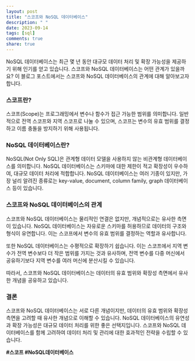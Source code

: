 ```yaml
---
layout: post
title: "스코프와 NoSQL 데이터베이스"
description: " "
date: 2023-09-14
tags: [sql]
comments: true
share: true
---
```


NoSQL 데이터베이스는 최근 몇 년 동안 대규모 데이터 처리 및 확장 가능성을 제공하기 위해 인기를 얻고 있습니다. 스코프와 NoSQL 데이터베이스는 어떤 관계가 있을까요? 이 블로그 포스트에서는 스코프와 NoSQL 데이터베이스의 관계에 대해 알아보고자 합니다.

### 스코프란?

스코프(Scope)는 프로그래밍에서 변수나 함수가 접근 가능한 범위를 의미합니다. 일반적으로 전역 스코프와 지역 스코프로 나눌 수 있으며, 스코프는 변수의 유효 범위를 결정하고 이름 충돌을 방지하기 위해 사용됩니다.

### NoSQL 데이터베이스란?

NoSQL(Not Only SQL)은 관계형 데이터 모델을 사용하지 않는 비관계형 데이터베이스를 의미합니다. NoSQL 데이터베이스는 스키마에 대한 제한이 적고 확장성이 우수하여, 대규모 데이터 처리에 적합합니다. NoSQL 데이터베이스는 여러 기종이 있지만, 가장 널리 알려진 종류로는 key-value, document, column family, graph 데이터베이스 등이 있습니다.

### 스코프와 NoSQL 데이터베이스의 관계

스코프와 NoSQL 데이터베이스는 물리적인 연결은 없지만, 개념적으로는 유사한 측면이 있습니다. NoSQL 데이터베이스는 자유로운 스키마를 허용하므로 데이터의 구조와 형식이 유연합니다. 이는 스코프에서 변수의 유효 범위를 결정하는 역할과 유사합니다. 

또한 NoSQL 데이터베이스는 수평적으로 확장하기 쉽습니다. 이는 스코프에서 지역 변수가 전역 변수보다 더 작은 범위를 가지는 것과 유사하며, 전역 변수를 다중 머신에서 공유하기보다 지역 변수를 여러 머신에 분산시킬 수 있습니다.

따라서, 스코프와 NoSQL 데이터베이스는 데이터의 유효 범위와 확장성 측면에서 유사한 개념을 공유하고 있습니다.

### 결론

스코프와 NoSQL 데이터베이스는 서로 다른 개념이지만, 데이터의 유효 범위와 확장성 측면을 고려할 때 유사한 개념으로 이해할 수 있습니다. NoSQL 데이터베이스의 유연성과 확장 가능성은 대규모 데이터 처리를 위한 좋은 선택지입니다. 스코프와 NoSQL 데이터베이스를 함께 고려하여 데이터 처리 및 관리에 대한 효과적인 전략을 수립할 수 있습니다.

**#스코프 #NoSQL데이터베이스**